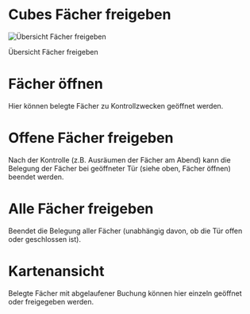 # Cubes Fächer freigeben

![Übersicht Fächer freigeben](assets/cubes%20f%C3%A4cher%20freigeben/grafik.png)

Übersicht Fächer freigeben

# Fächer öffnen

Hier können belegte Fächer zu Kontrollzwecken geöffnet werden.

# Offene Fächer freigeben

Nach der Kontrolle (z.B. Ausräumen der Fächer am Abend) kann die Belegung der Fächer bei geöffneter Tür (siehe oben, Fächer öffnen) beendet werden.

# Alle Fächer freigeben

Beendet die Belegung aller Fächer (unabhängig davon, ob die Tür offen oder geschlossen ist).

# Kartenansicht

Belegte Fächer mit abgelaufener Buchung können hier einzeln geöffnet oder freigegeben werden.